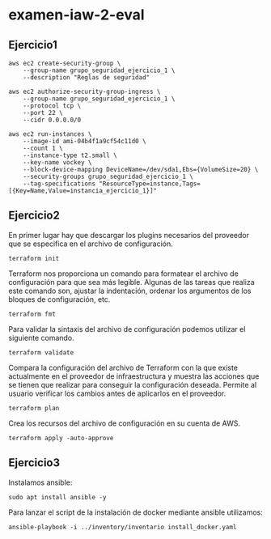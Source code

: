 # examen-iaw-2-eval  
## Ejercicio1  
```
aws ec2 create-security-group \
    --group-name grupo_seguridad_ejercicio_1 \
    --description "Reglas de seguridad"
```
```
aws ec2 authorize-security-group-ingress \
    --group-name grupo_seguridad_ejercicio_1 \
    --protocol tcp \
    --port 22 \
    --cidr 0.0.0.0/0
```
```
aws ec2 run-instances \
    --image-id ami-04b4f1a9cf54c11d0 \
    --count 1 \
    --instance-type t2.small \
    --key-name vockey \
    --block-device-mapping DeviceName=/dev/sda1,Ebs={VolumeSize=20} \
    --security-groups grupo_seguridad_ejercicio_1 \
    --tag-specifications "ResourceType=instance,Tags=[{Key=Name,Value=instancia_ejercicio_1}]"
```

## Ejercicio2  
En primer lugar hay que descargar los plugins necesarios del proveedor que se especifica en el archivo de configuración.
```
terraform init
```

Terraform nos proporciona un comando para formatear el archivo de configuración para que sea más legible. Algunas de las tareas que realiza este comando son, ajustar la indentación, ordenar los argumentos de los bloques de configuración, etc.
```
terraform fmt
```
Para validar la sintaxis del archivo de configuración podemos utilizar el siguiente comando.
```
terraform validate
```

Compara la configuración del archivo de Terraform con la que existe actualmente en el proveedor de infraestructura y muestra las acciones que se tienen que realizar para conseguir la configuración deseada. Permite al usuario verificar los cambios antes de aplicarlos en el proveedor.
```
terraform plan
```

Crea los recursos del archivo de configuración en su cuenta de AWS.
```
terraform apply -auto-approve
```

## Ejercicio3  
Instalamos ansible: 
```
sudo apt install ansible -y
```
Para lanzar el script de la instalación de docker mediante ansible utilizamos:
```
ansible-playbook -i ../inventory/inventario install_docker.yaml
```
